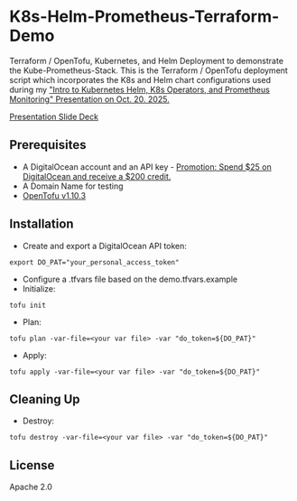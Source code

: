 # K8s-Helm-Prometheus-Terraform-Demo

Terraform / OpenTofu, Kubernetes, and Helm Deployment to demonstrate the Kube-Prometheus-Stack. This is the Terraform / OpenTofu deployment script which incorporates the K8s and Helm chart configurations used during my ["Intro to Kubernetes Helm, K8s Operators, and Prometheus Monitoring" Presentation on Oct. 20. 2025.](https://www.meetup.com/dsort-net/events/311539053/)

[Presentation Slide Deck](https://docs.google.com/presentation/d/17Q1xMQLOHw1-v-LeeZW3sKYAw4oUyYhs2gU7O0OuEEI/edit?usp=sharing)

## Prerequisites

- A DigitalOcean account and an API key - [Promotion: Spend $25 on DigitalOcean and receive a $200 credit.](https://m.do.co/c/d3723dfedb27)
- A Domain Name for testing
- [OpenTofu v1.10.3](https://opentofu.org/)

## Installation

- Create and export a DigitalOcean API token:
``` 
export DO_PAT="your_personal_access_token" 
```
- Configure a .tfvars file based on the demo.tfvars.example
- Initialize:
```
tofu init
```
- Plan:
```
tofu plan -var-file=<your var file> -var "do_token=${DO_PAT}"
```
- Apply:
```
tofu apply -var-file=<your var file> -var "do_token=${DO_PAT}"
```

## Cleaning Up

- Destroy:

```
tofu destroy -var-file=<your var file> -var "do_token=${DO_PAT}"
```

## License

Apache 2.0
